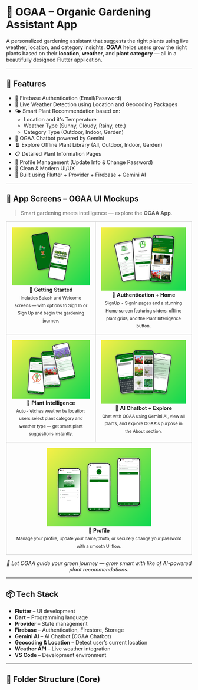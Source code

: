 <h1>🌿 OGAA – Organic Gardening Assistant App</h1>

<p>
A personalized gardening assistant that suggests the right plants using live weather, location, and category insights.
<strong>OGAA</strong> helps users grow the right plants based on their <strong>location</strong>, <strong>weather</strong>, and <strong>plant category</strong> — all in a beautifully designed Flutter application.
</p>

<hr/>

<h2>🚀 Features</h2>
<ul>
  <li>🔐 Firebase Authentication (Email/Password)</li>
  <li>📍 Live Weather Detection using Location and Geocoding Packages</li>
  <li>🌤️ Smart Plant Recommendation based on:
    <ul>
      <li>Location and it's Temperature</li>
      <li>Weather Type (Sunny, Cloudy, Rainy, etc.)</li>
      <li>Category Type (Outdoor, Indoor, Garden)</li>
    </ul>
  </li>
  <li>🤖 OGAA Chatbot powered by Gemini</li>
  <li>🪴 Explore Offline Plant Library (All, Outdoor, Indoor, Garden)</li>
  <li>📋 Detailed Plant Information Pages</li>
  <li>👤 Profile Management (Update Info & Change Password)</li>
  <li>🎯 Clean & Modern UI/UX</li>
  <li>🧱 Built using Flutter + Provider + Firebase + Gemini AI</li>
</ul>

<hr/>

<h2>📱 App Screens – OGAA UI Mockups</h2>

<blockquote>
 Smart gardening meets intelligence — explore the <strong>OGAA App</strong>.
</blockquote>

<table width="100%" align="center" cellspacing="10">
  <tr>
    <td align="center" valign="top" style="border: 1px solid #ccc; padding: 15px;">
      <img src="assets/screenshots/mockup1.png" width="100%" alt="Splash & Welcome Screens" /><br/>
      <strong>🚀 Getting Started</strong><br/>
      <sub>Includes Splash and Welcome screens — with options to Sign In or Sign Up and begin the gardening journey.</sub>
    </td>
    <td align="center" valign="top" style="border: 1px solid #ccc; padding: 15px;">
      <img src="assets/screenshots/mockup2.png" width="100%" alt="Auth & Home Screens" /><br/>
      <strong>🔐 Authentication + Home</strong><br/>
      <sub>SignUp - SignIn pages and a stunning Home screen featuring sliders, offline plant grids, and the Plant Intelligence button.</sub>
    </td>
  </tr>
  <tr>
    <td align="center" valign="top" style="border: 1px solid #ccc; padding: 15px;">
      <img src="assets/screenshots/mockup3.png" width="100%" alt="Plant Intelligence" /><br/>
      <strong>🧠 Plant Intelligence</strong><br/>
      <sub>Auto-fetches weather by location; users select plant category and weather type — get smart plant suggestions instantly.</sub>
    </td>
    <td align="center" valign="top" style="border: 1px solid #ccc; padding: 15px;">
      <img src="assets/screenshots/mockup4.png" width="100%" alt="OGAA AI Chatbot & More" /><br/>
      <strong>🤖 AI Chatbot + Explore</strong><br/>
      <sub>Chat with OGAA using Gemini AI, view all plants, and explore OGAA's purpose in the About section.</sub>
    </td>
  </tr>
  <tr>
    <td colspan="2" align="center" valign="top" style="border: 1px solid #ccc; padding: 15px;">
      <img src="assets/screenshots/mockup5.png" width="60%" alt="User Profile" /><br/>
      <strong>👤 Profile</strong><br/>
      <sub>Manage your profile, update your name/photo, or securely change your password with a smooth UI flow.</sub>
    </td>
  </tr>
</table>

<p align="center">
  <i>🌼 Let OGAA guide your green journey — grow smart with like of AI-powered plant recommendations.</i>
</p>

<hr/>

<h2>📦 Tech Stack</h2>

<ul>
  <li><strong>Flutter</strong> – UI development</li>
  <li><strong>Dart</strong> – Programming language</li>
  <li><strong>Provider</strong> – State management</li>
  <li><strong>Firebase</strong> – Authentication, Firestore, Storage</li>
  <li><strong>Gemini AI</strong> – AI Chatbot (OGAA Chatbot)</li>
  <li><strong>Geocoding & Location</strong> – Detect user’s current location</li>
  <li><strong>Weather API</strong> – Live weather integration</li>
  <li><strong>VS Code</strong> – Development environment</li>
</ul>

<hr/>

<h2>📂 Folder Structure (Core)</h2>

<!-- # ogaa

A new Flutter project.

## Getting Started

This project is a starting point for a Flutter application.

A few resources to get you started if this is your first Flutter project:

- [Lab: Write your first Flutter app](https://docs.flutter.dev/get-started/codelab)
- [Cookbook: Useful Flutter samples](https://docs.flutter.dev/cookbook)

For help getting started with Flutter development, view the
[online documentation](https://docs.flutter.dev/), which offers tutorials,
samples, guidance on mobile development, and a full API reference. -->